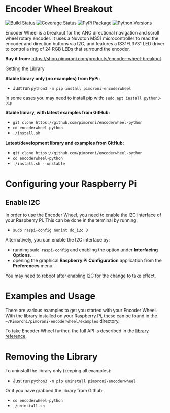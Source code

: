 # Encoder Wheel Breakout

[![Build Status](https://travis-ci.com/pimoroni/encoderwheel-python.svg?branch=main)](https://travis-ci.com/pimoroni/encoderwheel-python)
[![Coverage Status](https://coveralls.io/repos/github/pimoroni/encoderwheel-python/badge.svg?branch=main)](https://coveralls.io/github/pimoroni/encoderwheel-python?branch=main)
[![PyPi Package](https://img.shields.io/pypi/v/pimoroni-encoderwheel.svg)](https://pypi.python.org/pypi/pimoroni-encoderwheel)
[![Python Versions](https://img.shields.io/pypi/pyversions/pimoroni-encoderwheel.svg)](https://pypi.python.org/pypi/pimoroni-encoderwheel)

Encoder Wheel is a breakout for the ANO directional navigation and scroll wheel rotary encoder. It uses a Nuvoton MS51 microcontroller to read the encoder and direction buttons via I2C, and features a IS31FL3731 LED driver to control a ring of 24 RGB LEDs that surround the encoder.

**Buy it from:** https://shop.pimoroni.com/products/encoder-wheel-breakout


 Getting the Library

**Stable library only (no examples) from PyPi:**

* Just run `python3 -m pip install pimoroni-encoderwheel`

In some cases you may need to install pip with: `sudo apt install python3-pip`

**Stable library, with latest examples from GitHub:**

* `git clone https://github.com/pimoroni/encoderwheel-python`
* `cd encoderwheel-python`
* `./install.sh`

**Latest/development library and examples from GitHub:**

* `git clone https://github.com/pimoroni/encoderwheel-python`
* `cd encoderwheel-python`
* `./install.sh --unstable`


# Configuring your Raspberry Pi

## Enable I2C

In order to use the Encoder Wheel, you need to enable the I2C interface of your Raspberry Pi. This can be done in the terminal by running:

* `sudo raspi-config nonint do_i2c 0`

Alternatively, you can enable the I2C interface by:
* running `sudo raspi-config` and enabling the option under **Interfacing Options**.
* opening the graphical **Raspberry Pi Configuration** application from the **Preferences** menu.

You may need to reboot after enabling I2C for the change to take effect.


# Examples and Usage

There are various examples to get you started with your Encoder Wheel. With the library installed on your Raspberry Pi, these can be found in the `~/Pimoroni/pimoroni-encoderwheel/examples` directory.

To take Encoder Wheel further, the full API is described in the [library reference](/REFERENCE.md).


# Removing the Library

To uninstall the library only (keeping all examples):

* Just run `python3 -m pip uninstall pimoroni-encoderwheel`

Or if you have grabbed the library from Github:

* `cd encoderwheel-python`
* `./uninstall.sh`
